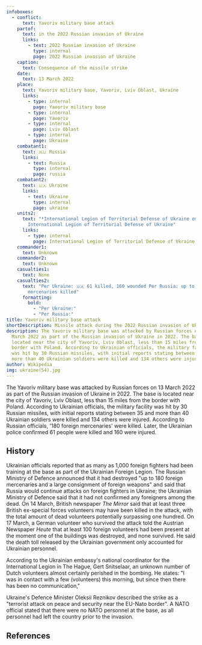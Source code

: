 ```yaml
---
infoboxes:
  - conflict:
      text: Yavoriv military base attack
    partof:
      text: in the 2022 Russian invasion of Ukraine
      links:
        - text: 2022 Russian invasion of Ukraine
          type: internal
          page: 2022 Russian invasion of Ukraine
    caption:
      text: Consequence of the missile strike
    date:
      text: 13 March 2022
    place:
      text: Yavoriv military base, Yavoriv, Lviv Oblast, Ukraine
      links:
        - type: internal
          page: Yavoriv military base
        - type: internal
          page: Yavoriv
        - type: internal
          page: Lviv Oblast
        - type: internal
          page: Ukraine
    combatant1:
      text: 🇷🇺 Russia
      links:
        - text: Russia
          type: internal
          page: russia
    combatant2:
      text: 🇺🇦 Ukraine
      links:
        - text: Ukraine
          type: internal
          page: ukraine
    units2:
      text: "*International Legion of Territorial Defense of Ukraine emblem.svg
        International Legion of Territorial Defense of Ukraine"
      links:
        - type: internal
          page: International Legion of Territorial Defense of Ukraine
    commander1:
      text: Unknown
    commander2:
      text: Unknown
    casualties1:
      text: None
    casualties2:
      text: "Per Ukraine: 🇺🇦 61 killed, 160 wounded Per Russia: up to 180 foreign
        mercenaries killed"
      formatting:
        bold:
          - "Per Ukraine:"
          - "Per Russia:"
title: Yavoriv military base attack
shortDescription: Missile attack during the 2022 Russian invasion of Ukraine
description: The Yavoriv military base was attacked by Russian forces on 13
  March 2022 as part of the Russian invasion of Ukraine in 2022. The base is
  located near the city of Yavoriv, Lviv Oblast, less than 15 miles from the
  border with Poland. According to Ukrainian officials, the military facility
  was hit by 30 Russian missiles, with initial reports stating between 35 and
  more than 40 Ukrainian soldiers were killed and 134 others were injured.
author: Wikipedia
img: ukraine(54).jpg
---
```

        
The Yavoriv military base was attacked by Russian forces on 13 March 2022 as part of the Russian invasion of Ukraine in 2022. The base is located near the city of Yavoriv, Lviv Oblast, less than 15 miles from the border with Poland. According to Ukrainian officials, the military facility was hit by 30 Russian missiles, with initial reports stating between 35 and more than 40 Ukrainian soldiers were killed and 134 others were injured. According to Russian officials, '180 foreign mercenaries' were killed. Later, the Ukrainian police confirmed 61 people were killed and 160 were injured.

## History
Ukrainian officials reported that as many as 1,000 foreign fighters had been training at the base as part of the Ukrainian Foreign Legion. The Russian Ministry of Defence announced that it had destroyed "up to 180 foreign mercenaries and a large consignment of foreign weapons" and said that Russia would continue attacks on foreign fighters in Ukraine; the Ukrainian Ministry of Defence said that it had not confirmed any foreigners among the dead. On 14 March, British newspaper *The Mirror* said that at least three British ex-special forces volunteers may have been killed in the attack, with the total amount of dead volunteers potentially surpassing one hundred. On 17 March, a German volunteer who survived the attack told the Austrian Newspaper *Heute* that at least 100 foreign volunteers had been present at the moment one of the buildings was destroyed, and none survived. He said the death toll released by the Ukrainian government only accounted for Ukrainian personnel.

According to the Ukrainian embassy's national coordinator for the International Legion in The Hague, Gert Snitselaar, an unknown number of Dutch volunteers almost certainly perished in the bombing. He states: "I was in contact with a few (volunteers) this morning, but since then there has been no communication,"

Ukraine's Defence Minister Oleksii Reznikov described the strike as a "terrorist attack on peace and security near the EU-Nato border". A NATO official stated that there were no NATO personnel at the base, as all personnel had left the country prior to the invasion.

## References
